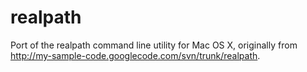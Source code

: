 realpath
========
Port of the realpath command line utility for Mac OS X, originally from http://my-sample-code.googlecode.com/svn/trunk/realpath.
